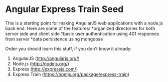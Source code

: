 # Angular Express Train Seed

This is a starting point for making AngularJS web applications with a node.js back end.  Here are some of the features:
*organized directories for both server side and client side
*basic user authentication using 401 responses from server
*data persistence using mongoose

Order you should learn this stuff, if you don't know it already:

1. AngularJS (http://angularjs.org/)
2. Node.js (http://nodejs.org/)
3. Express (http://expressjs.com/)
4. Express Train (https://npmjs.org/package/express-train)





